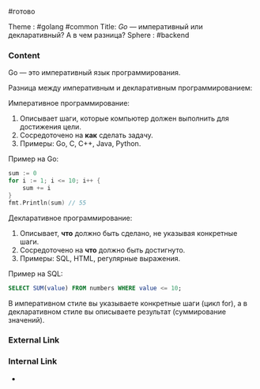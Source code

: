 #готово 

Theme : #golang #common 
Title: _Go_ — императивный или декларативный? А в чем разница?
Sphere : #backend

### Content

Go — это императивный язык программирования.

Разница между императивным и декларативным программированием:

Императивное программирование:

1. Описывает шаги, которые компьютер должен выполнить для достижения цели.
2. Сосредоточено на **как** сделать задачу.
3. Примеры: Go, C, C++, Java, Python.

Пример на Go:

```go
sum := 0
for i := 1; i <= 10; i++ {
    sum += i
}
fmt.Println(sum) // 55
```

Декларативное программирование:

1. Описывает, **что** должно быть сделано, не указывая конкретные шаги.
2. Сосредоточено на **что** должно быть достигнуто.
3. Примеры: SQL, HTML, регулярные выражения.

Пример на SQL:

```sql
SELECT SUM(value) FROM numbers WHERE value <= 10;
```

В императивном стиле вы указываете конкретные шаги (цикл for), а в декларативном стиле вы описываете результат (суммирование значений).

### External Link



### Internal Link

- 